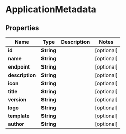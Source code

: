 

# ApplicationMetadata

## Properties

Name | Type | Description | Notes
------------ | ------------- | ------------- | -------------
**id** | **String** |  |  [optional]
**name** | **String** |  |  [optional]
**endpoint** | **String** |  |  [optional]
**description** | **String** |  |  [optional]
**icon** | **String** |  |  [optional]
**title** | **String** |  |  [optional]
**version** | **String** |  |  [optional]
**logo** | **String** |  |  [optional]
**template** | **String** |  |  [optional]
**author** | **String** |  |  [optional]




